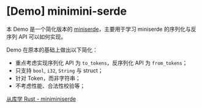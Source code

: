 # \[Demo\] minimini-serde

本 Demo 是一个简化版本的 [miniserde](https://github.com/dtolnay/miniserde)，主要用于学习 miniserde 的序列化与反序列 API 可以如何实现。

Demo 在原本的基础上做出以下简化：

- 重点考虑实现序列化 API 为 `to_tokens`，反序列化 API 为 `from_tokens`；
- 只支持 `bool`, `i32`, `String` 与 struct；
- 针对 Token，而非字符串；
- 不考虑性能、合法性校验等；

[从库学 Rust - miniminiserde](http://blog.hpp2334.com/learn-rust-by-lib/miniminiserde/)
